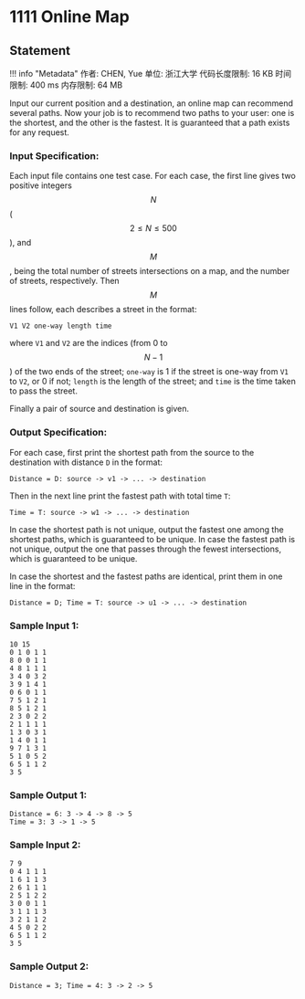 
# 1111 Online Map

## Statement

!!! info "Metadata"
    作者: CHEN, Yue
    单位: 浙江大学
    代码长度限制: 16 KB
    时间限制: 400 ms
    内存限制: 64 MB

Input our current position and a destination, an online map can recommend several paths. Now your job is to recommend two paths to your user: one is the shortest, and the other is the fastest. It is guaranteed that a path exists for any request.

### Input Specification:

Each input file contains one test case. For each case, the first line gives two positive integers $$N$$ ($$2 \le N \le 500$$), and $$M$$, being the total number of streets intersections on a map, and the number of streets, respectively. Then $$M$$ lines follow, each describes a street in the format:
```
V1 V2 one-way length time
```
where `V1` and `V2` are the indices (from 0 to $$N-1$$) of the two ends of the street; `one-way` is 1 if the street is one-way from `V1` to `V2`, or 0 if not; `length` is the length of the street; and `time` is the time taken to pass the street.

Finally a pair of source and destination is given.

### Output Specification:

For each case, first print the shortest path from the source to the destination with distance `D` in the format:
```
Distance = D: source -> v1 -> ... -> destination
```
Then in the next line print the fastest path with total time `T`:
```
Time = T: source -> w1 -> ... -> destination
```
In case the shortest path is not unique, output the fastest one among the shortest paths, which is guaranteed to be unique. In case the fastest path is not unique, output the one that passes through the fewest intersections, which is guaranteed to be unique.

In case the shortest and the fastest paths are identical, print them in one line in the format:
```
Distance = D; Time = T: source -> u1 -> ... -> destination
```

### Sample Input 1:
```plaintext
10 15
0 1 0 1 1
8 0 0 1 1
4 8 1 1 1
3 4 0 3 2
3 9 1 4 1
0 6 0 1 1
7 5 1 2 1
8 5 1 2 1
2 3 0 2 2
2 1 1 1 1
1 3 0 3 1
1 4 0 1 1
9 7 1 3 1
5 1 0 5 2
6 5 1 1 2
3 5
```

### Sample Output 1:
```plaintext
Distance = 6: 3 -> 4 -> 8 -> 5
Time = 3: 3 -> 1 -> 5
```

### Sample Input 2:
```plaintext
7 9
0 4 1 1 1
1 6 1 1 3
2 6 1 1 1
2 5 1 2 2
3 0 0 1 1
3 1 1 1 3
3 2 1 1 2
4 5 0 2 2
6 5 1 1 2
3 5
```

### Sample Output 2:
```plaintext
Distance = 3; Time = 4: 3 -> 2 -> 5
```


